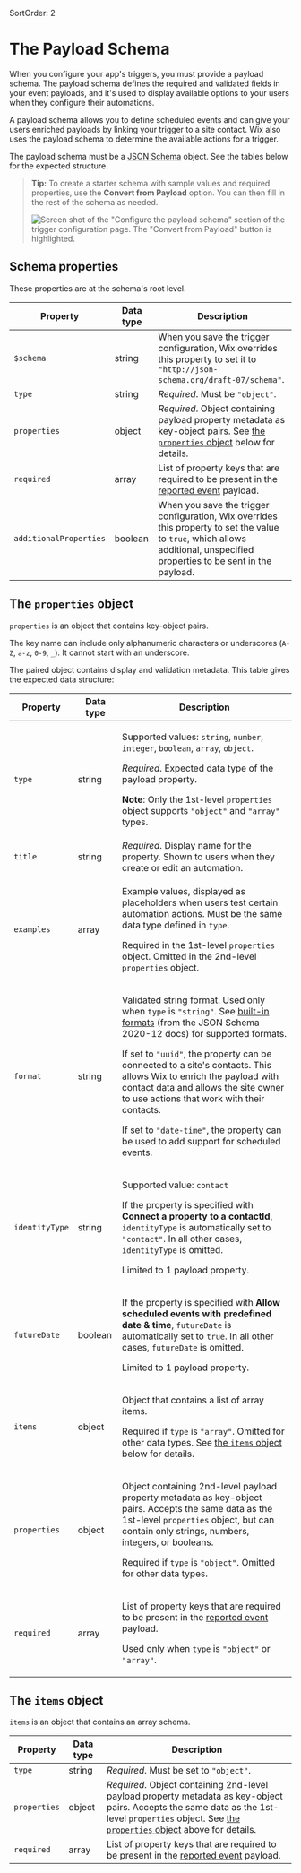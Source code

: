 SortOrder: 2
# The Payload Schema

When you configure your app's triggers, you must provide a payload schema.
The payload schema defines the required and validated fields
in your event payloads,
and it's used to display available options to your users
when they configure their automations.

A payload schema allows you to define scheduled events
and can give your users enriched payloads
by linking your trigger to a site contact.
Wix also uses the payload schema
to determine the available actions for a trigger.

The payload schema must be a
[JSON Schema](https://json-schema.org/) object.
See the tables below for the expected structure.

<blockquote class="tip">

__Tip:__
To create a starter schema with sample values and required properties,
use the **Convert from Payload** option.
You can then fill in the rest of the schema as needed.

![Screen shot of the "Configure the payload schema" section of the trigger configuration page. The "Convert from Payload" button is highlighted.](https://s3.amazonaws.com/wixplorer-readme-images/triggered-events%2Fautomations__json-schema-convert-from-payload.png)

</blockquote>

## Schema properties

These properties are at the schema's root level.

| Property               | Data type | Description                                                                                                                                                                 |
| ---------------------- | --------- | --------------------------------------------------------------------------------------------------------------------------------------------------------------------------- |
| `$schema`              | string    | When you save the trigger configuration, Wix overrides this property to set it to `"http://json-schema.org/draft-07/schema"`.                                               |
| `type`                 | string    | _Required_. Must be `"object"`.                                                                                                                                             |
| `properties`           | object    | _Required_. Object containing payload property metadata as key-object pairs. See [the `properties` object](#the-properties-object) below for details.                       |
| `required`             | array     | List of property keys that are required to be present in the [reported event](https://dev.wix.com/api/rest/wix-automations/triggered-events/report-event) payload.          |
| `additionalProperties` | boolean   | When you save the trigger configuration, Wix overrides this property to set the value to `true`, which allows additional, unspecified properties to be sent in the payload. |

## The `properties` object

`properties` is an object that contains key-object pairs.

The key name can include only alphanumeric characters or underscores
(`A-Z`, `a-z`, `0-9`, `_`).
It cannot start with an underscore.

The paired object contains display and validation metadata.
This table gives the expected data structure:

| Property       | Data type | Description                                                                                                                                                                                                                                                                                                                                                                                                                                                                                                                                                   |
| -------------- | --------- | ------------------------------------------------------------------------------------------------------------------------------------------------------------------------------------------------------------------------------------------------------------------------------------------------------------------------------------------------------------------------------------------------------------------------------------------------------------------------------------------------------------------------------------------------------------- |
| `type`         | string    | <p>Supported values: `string`, `number`, `integer`, `boolean`, `array`, `object`.</p> <p>_Required_. Expected data type of the payload property.</p> <p>**Note**: Only the 1st-level `properties` object supports `"object"` and `"array"` types.</p>                                                                                                                                                                                                                                                                                                         |
| `title`        | string    | _Required_. Display name for the property. Shown to users when they create or edit an automation.                                                                                                                                                                                                                                                                                                                                                                                                                                                             |
| `examples`     | array     | <p>Example values, displayed as placeholders when users test certain automation actions. Must be the same data type defined in `type`.</p> <p>Required in the 1st-level `properties` object. Omitted in the 2nd-level `properties` object.</p>                                                                                                                                                                                                                                                                                                                |
| `format`       | string    | <p>Validated string format. Used only when `type` is `"string"`. See [built-in formats](https://json-schema.org/understanding-json-schema/reference/string.html#built-in-formats) (from the JSON Schema 2020-12 docs) for supported formats.</p> <p>If set to `"uuid"`, the property can be connected to a site's contacts. This allows Wix to enrich the payload with contact data and allows the site owner to use actions that work with their contacts.</p> <p>If set to `"date-time"`, the property can be used to add support for scheduled events.</p> |
| `identityType` | string    | <p>Supported value: `contact`</p> <p>If the property is specified with **Connect a property to a contactId**, `identityType` is automatically set to `"contact"`. In all other cases, `identityType` is omitted.</p> <p>Limited to 1 payload property.</p>                                                                                                                                                                                                                                                                                                    |
| `futureDate`   | boolean   | <p>If the property is specified with **Allow scheduled events with predefined date & time**, `futureDate` is automatically set to `true`. In all other cases, `futureDate` is omitted.</p> <p>Limited to 1 payload property.</p>                                                                                                                                                                                                                                                                                                                              |
| `items`        | object    | <p>Object that contains a list of array items.</p> <p>Required if `type` is `"array"`. Omitted for other data types. See [the `items` object](#the-items-object) below for details.</p>                                                                                                                                                                                                                                                                                                                                                                       |
| `properties`   | object    | <p>Object containing 2nd-level payload property metadata as key-object pairs. Accepts the same data as the 1st-level `properties` object, but can contain only strings, numbers, integers, or booleans.</p> <p>Required if `type` is `"object"`. Omitted for other data types.</p>                                                                                                                                                                                                                                                                            |
| `required`     | array     | <p>List of property keys that are required to be present in the [reported event](https://dev.wix.com/api/rest/wix-automations/triggered-events/report-event) payload.</p> <p>Used only  when `type` is `"object"` or `"array"`.</p>                                                                                                                                                                                                                                                                                                                           |

## The `items` object

`items` is an object that contains an array schema.

| Property     | Data type | Description                                                                                                                                                                                                                                                                               |
| ------------ | --------- | ----------------------------------------------------------------------------------------------------------------------------------------------------------------------------------------------------------------------------------------------------------------------------------------- |
| `type`       | string    | _Required_. Must be set to `"object"`.                                                                                                                                                                                                                                                    |
| `properties` | object    | _Required_. Object containing 2nd-level payload property metadata as key-object pairs. Accepts the same data as the 1st-level `properties` object. See [the `properties` object](#the-properties-object) above for details. |
| `required`   | array     | List of property keys that are required to be present in the [reported event](https://dev.wix.com/api/rest/wix-automations/triggered-events/report-event) payload.                                                                                                                        |
